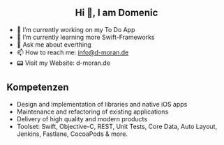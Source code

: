 <center> <h2>Hi 👋, I am Domenic</h2> </center>


- 🔭 I’m currently working on my To Do App
- 🌱 I’m currently learning more Swift-Frameworks
- 💬 Ask me about everthing
- 📫 How to reach me: info@d-moran.de
- 📟 Visit my Website: d-moran.de

## Kompetenzen
- Design and implementation of libraries and native iOS apps
- Maintenance and refactoring of existing applications
- Delivery of high quality and modern products
- Toolset: Swift, Objective-C, REST, Unit Tests, Core Data, Auto Layout, Jenkins, Fastlane, CocoaPods & more.
